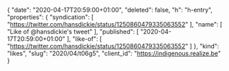 {
  "date": "2020-04-17T20:59:00+01:00",
  "deleted": false,
  "h": "h-entry",
  "properties": {
    "syndication": [
      "https://twitter.com/hansdickie/status/1250860479335063552"
    ],
    "name": [
      "Like of @hansdickie's tweet"
    ],
    "published": [
      "2020-04-17T20:59:00+01:00"
    ],
    "like-of": [
      "https://twitter.com/hansdickie/status/1250860479335063552"
    ]
  },
  "kind": "likes",
  "slug": "2020/04/t06g5",
  "client_id": "https://indigenous.realize.be"
}
